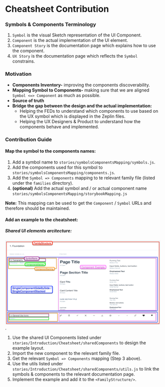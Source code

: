 # Cheatsheet Contribution

### Symbols & Components Terminology

1. `Symbol` is the visual Sketch representation of the UI Component.
2. `Component` is the actual implementation of the UI element.
3. `Component Story` is the documentation page which explains how to use the component.
4. `UX Story` is the documentation page which reflects the `Symbol` constrains.


### Motivation
* **Components Inventory-** improving the components discoverability.
* **Mapping Symbol to Components-** making sure that we are aligned `Symbol <=> Component` as much as possible.
* **Source of truth**
* **Bridge the gap between the design and the actual implementation:**
    * Helping the FEDs to understand which components to use based on the UX symbol which is displayed in the Zeplin files.
    * Helping the UX Designers & Product to understand how the components behave and implemented.


### Contribution Guide

#### Map the symbol to the components names:
1. Add a symbol name to `stories/symbolsComponentsMapping/symbols.js`.
2. Add the components used for this symbol to `stories/symbolsComponentsMapping/components.js`.
3. Add the `Symbol => Components` mapping to te relevant family file (listed under the `families` directory).
4. **(optional)** Add the actual symbol and / or actual component name `stories/symbolsComponentsMapping/storybookMapping.js`


**Note:** This mapping can be used to get the `Component` / `Symbol` URLs and therefore should be maintained.


#### Add an example to the cheatsheet:

##### Shared UI elements arcitecture:
![pseudo interactive example](../assets/cheatsheet-ui-elements.png).



1. Use the shared UI Components listed under `stories/Introduction/Cheatsheet/sharedComponents` to design the example layout.
2. Import the new component to the relevant family file.
2. Get the relevant `Symbol => Components` mapping (Step 3 above).
3. Use the utils listed under `stories/Introduction/Cheatsheet/sharedComponents/utils.js` to link the symbols & components to the relevant documentation page.
4. Implement the example and add it to the `<FamilyStructure/>`.

